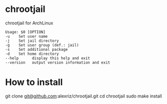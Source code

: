 chrootjail
==========

chrootjail for ArchLinux

	Usage: $0 [OPTION]
	-u    Set user name
	-j    Set jail directory
	-g    Set user group (def.: jail)
	-s    Set additional package
	-d    Set home directory
	--help      display this help and exit
	--version   output version information and exit

How to install
==========
git clone git@github.com:alexriz/chrootjail.git
cd chrootjail
sudo make install